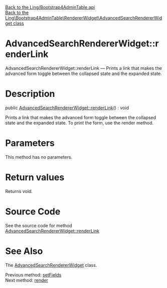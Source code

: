 [Back to the Ling/Bootstrap4AdminTable api](https://github.com/lingtalfi/Bootstrap4AdminTable/blob/master/doc/api/Ling/Bootstrap4AdminTable.md)<br>
[Back to the Ling\Bootstrap4AdminTable\RendererWidget\AdvancedSearchRendererWidget class](https://github.com/lingtalfi/Bootstrap4AdminTable/blob/master/doc/api/Ling/Bootstrap4AdminTable/RendererWidget/AdvancedSearchRendererWidget.md)


AdvancedSearchRendererWidget::renderLink
================



AdvancedSearchRendererWidget::renderLink — Prints a link that makes the advanced form toggle between the collapsed state and the expanded state.




Description
================


public [AdvancedSearchRendererWidget::renderLink](https://github.com/lingtalfi/Bootstrap4AdminTable/blob/master/doc/api/Ling/Bootstrap4AdminTable/RendererWidget/AdvancedSearchRendererWidget/renderLink.md)() : void




Prints a link that makes the advanced form toggle between the collapsed state and the expanded state.
To print the form, use the render method.




Parameters
================

This method has no parameters.


Return values
================

Returns void.








Source Code
===========
See the source code for method [AdvancedSearchRendererWidget::renderLink](https://github.com/lingtalfi/Bootstrap4AdminTable/blob/master/RendererWidget/AdvancedSearchRendererWidget.php#L44-L53)


See Also
================

The [AdvancedSearchRendererWidget](https://github.com/lingtalfi/Bootstrap4AdminTable/blob/master/doc/api/Ling/Bootstrap4AdminTable/RendererWidget/AdvancedSearchRendererWidget.md) class.

Previous method: [setFields](https://github.com/lingtalfi/Bootstrap4AdminTable/blob/master/doc/api/Ling/Bootstrap4AdminTable/RendererWidget/AdvancedSearchRendererWidget/setFields.md)<br>Next method: [render](https://github.com/lingtalfi/Bootstrap4AdminTable/blob/master/doc/api/Ling/Bootstrap4AdminTable/RendererWidget/AdvancedSearchRendererWidget/render.md)<br>

